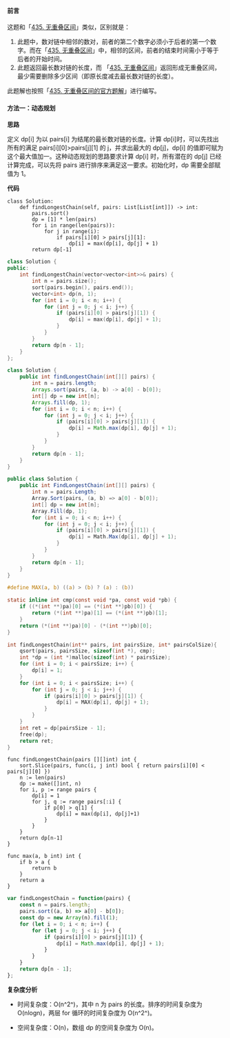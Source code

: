 ﻿#### 前言

这题和「[435\. 无重叠区间](https://leetcode.cn/problems/non-overlapping-intervals/)」类似，区别就是：

1.  此题中，数对链中相邻的数对，前者的第二个数字必须小于后者的第一个数字。而在「[435\. 无重叠区间](https://leetcode.cn/problems/non-overlapping-intervals/)」中，相邻的区间，前者的结束时间需小于等于后者的开始时间。
2.  此题返回最长数对链的长度，而 「[435\. 无重叠区间](https://leetcode.cn/problems/non-overlapping-intervals/)」返回形成无重叠区间，最少需要删除多少区间（即原长度减去最长数对链的长度）。

此题解也按照「[435\. 无重叠区间的官方题解](https://leetcode.cn/problems/non-overlapping-intervals/solution/wu-zhong-die-qu-jian-by-leetcode-solutio-cpsb/)」进行编写。

#### [](https://leetcode.cn/problems/maximum-length-of-pair-chain/solution/zui-chang-shu-dui-lian-by-leetcode-solut-ifpn//#方法一：动态规划)方法一：动态规划

**思路**

定义 dp[i] 为以 pairs[i] 为结尾的最长数对链的长度。计算 dp[i]时，可以先找出所有的满足 pairs[i][0]\>pairs[j][1] 的 j，并求出最大的 dp[j]，dp[i] 的值即可赋为这个最大值加一。这种动态规划的思路要求计算 dp[i] 时，所有潜在的 dp[j] 已经计算完成，可以先将 pairs 进行排序来满足这一要求。初始化时，dp 需要全部赋值为 1。

**代码**

```Python3
class Solution:
    def findLongestChain(self, pairs: List[List[int]]) -> int:
        pairs.sort()
        dp = [1] * len(pairs)
        for i in range(len(pairs)):
            for j in range(i):
                if pairs[i][0] > pairs[j][1]:
                    dp[i] = max(dp[i], dp[j] + 1)
        return dp[-1]

```

```C++
class Solution {
public:
    int findLongestChain(vector<vector<int>>& pairs) {
        int n = pairs.size();
        sort(pairs.begin(), pairs.end());
        vector<int> dp(n, 1);
        for (int i = 0; i < n; i++) {
            for (int j = 0; j < i; j++) {
                if (pairs[i][0] > pairs[j][1]) {
                    dp[i] = max(dp[i], dp[j] + 1);
                }
            }
        }
        return dp[n - 1];
    }
};

```

```Java
class Solution {
    public int findLongestChain(int[][] pairs) {
        int n = pairs.length;
        Arrays.sort(pairs, (a, b) -> a[0] - b[0]);
        int[] dp = new int[n];
        Arrays.fill(dp, 1);
        for (int i = 0; i < n; i++) {
            for (int j = 0; j < i; j++) {
                if (pairs[i][0] > pairs[j][1]) {
                    dp[i] = Math.max(dp[i], dp[j] + 1);
                }
            }
        }
        return dp[n - 1];
    }
}

```

```C#
public class Solution {
    public int FindLongestChain(int[][] pairs) {
        int n = pairs.Length;
        Array.Sort(pairs, (a, b) => a[0] - b[0]);
        int[] dp = new int[n];
        Array.Fill(dp, 1);
        for (int i = 0; i < n; i++) {
            for (int j = 0; j < i; j++) {
                if (pairs[i][0] > pairs[j][1]) {
                    dp[i] = Math.Max(dp[i], dp[j] + 1);
                }
            }
        }
        return dp[n - 1];
    }
}

```

```C
#define MAX(a, b) ((a) > (b) ? (a) : (b))

static inline int cmp(const void *pa, const void *pb) {
    if ((*(int **)pa)[0] == (*(int **)pb)[0]) {
        return (*(int **)pa)[1] == (*(int **)pb)[1];
    } 
    return (*(int **)pa)[0] - (*(int **)pb)[0];
}

int findLongestChain(int** pairs, int pairsSize, int* pairsColSize){
    qsort(pairs, pairsSize, sizeof(int *), cmp);
    int *dp = (int *)malloc(sizeof(int) * pairsSize);
    for (int i = 0; i < pairsSize; i++) {
        dp[i] = 1;
    }
    for (int i = 0; i < pairsSize; i++) {
        for (int j = 0; j < i; j++) {
            if (pairs[i][0] > pairs[j][1]) {
                dp[i] = MAX(dp[i], dp[j] + 1);
            }
        }
    }
    int ret = dp[pairsSize - 1];
    free(dp);
    return ret;
}

```

```Golang
func findLongestChain(pairs [][]int) int {
    sort.Slice(pairs, func(i, j int) bool { return pairs[i][0] < pairs[j][0] })
    n := len(pairs)
    dp := make([]int, n)
    for i, p := range pairs {
        dp[i] = 1
        for j, q := range pairs[:i] {
            if p[0] > q[1] {
                dp[i] = max(dp[i], dp[j]+1)
            }
        }
    }
    return dp[n-1]
}

func max(a, b int) int {
    if b > a {
        return b
    }
    return a
}

```

```JavaScript
var findLongestChain = function(pairs) {
    const n = pairs.length;
    pairs.sort((a, b) => a[0] - b[0]);
    const dp = new Array(n).fill(1);
    for (let i = 0; i < n; i++) {
        for (let j = 0; j < i; j++) {
            if (pairs[i][0] > pairs[j][1]) {
                dp[i] = Math.max(dp[i], dp[j] + 1);
            }
        }
    }
    return dp[n - 1];
};

```

**复杂度分析**

-   时间复杂度：O(n^2^)，其中 n 为 pairs 的长度。排序的时间复杂度为 O(nlogn)，两层 for 循环的时间复杂度为 O(n^2^)。

-   空间复杂度：O(n)，数组 dp 的空间复杂度为 O(n)。
